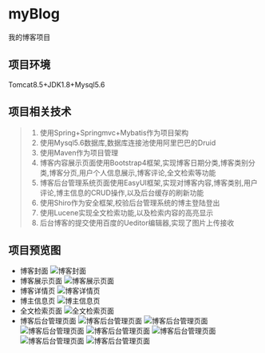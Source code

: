 # myBlog
我的博客项目
## 项目环境
Tomcat8.5+JDK1.8+Mysql5.6
## 项目相关技术
>1. 使用Spring+Springmvc+Mybatis作为项目架构
>2. 使用Mysql5.6数据库,数据库连接池使用阿里巴巴的Druid
>3. 使用Maven作为项目管理
>4. 博客内容展示页面使用Bootstrap4框架,实现博客日期分类,博客类别分类,博客分页,用户个人信息展示,博客评论,全文检索等功能
>5. 博客后台管理系统页面使用EasyUI框架,实现对博客内容,博客类别,用户评论,博主信息的CRUD操作,以及后台缓存的刷新功能
>6. 使用Shiro作为安全框架,校验后台管理系统的博主登陆登出
>7. 使用Lucene实现全文检索功能,以及检索内容的高亮显示
>8. 后台博客的提交使用百度的Ueditor编辑器,实现了图片上传接收
## 项目预览图
- 博客封面
![博客封面](https://github.com/yongqiangG/myBlog/blob/master/src/main/webapp/static/userImages/2019-10-10_000601.png)
- 博客展示页面
![博客展示页面](https://github.com/yongqiangG/myBlog/blob/master/src/main/webapp/static/userImages/2019-10-09_233723.png)
- 博客详情页
![博客详情页](https://github.com/yongqiangG/myBlog/blob/master/src/main/webapp/static/userImages/2019-10-09_233524.png)
- 博主信息页
![博主信息页](https://github.com/yongqiangG/myBlog/blob/master/src/main/webapp/static/userImages/2019-10-09_233812.png)
- 全文检索页面
![全文检索页面](https://github.com/yongqiangG/myBlog/blob/master/src/main/webapp/static/userImages/2019-10-09_233850.png)
- 博客后台管理页面
![博客后台管理页面](https://github.com/yongqiangG/myBlog/blob/master/src/main/webapp/static/userImages/2019-10-09_234000.png)
![博客后台管理页面](https://github.com/yongqiangG/myBlog/blob/master/src/main/webapp/static/userImages/2019-10-09_234027.png)
![博客后台管理页面](https://github.com/yongqiangG/myBlog/blob/master/src/main/webapp/static/userImages/2019-10-09_234043.png)
![博客后台管理页面](https://github.com/yongqiangG/myBlog/blob/master/src/main/webapp/static/userImages/2019-10-09_234101.png)
![博客后台管理页面](https://github.com/yongqiangG/myBlog/blob/master/src/main/webapp/static/userImages/2019-10-09_234117.png)
![博客后台管理页面](https://github.com/yongqiangG/myBlog/blob/master/src/main/webapp/static/userImages/2019-10-09_234142.png)
![博客后台管理页面](https://github.com/yongqiangG/myBlog/blob/master/src/main/webapp/static/userImages/2019-10-09_234213.png)
